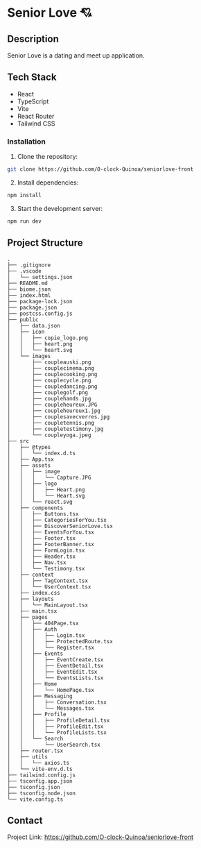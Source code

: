 # Senior Love 💘

## Description
Senior Love is a dating and meet up application.

## Tech Stack
* React
* TypeScript
* Vite
* React Router
* Tailwind CSS

### Installation

1. Clone the repository:
```bash
git clone https://github.com/O-clock-Quinoa/seniorlove-front
```

2. Install dependencies:
```bash
npm install
```

3. Start the development server:
```bash
npm run dev
```


## Project Structure
```
.
├── .gitignore
├── .vscode
│   └── settings.json
├── README.md
├── biome.json
├── index.html
├── package-lock.json
├── package.json
├── postcss.config.js
├── public
│   ├── data.json
│   ├── icon
│   │   ├── copie_logo.png
│   │   ├── heart.png
│   │   └── heart.svg
│   └── images
│       ├── coupleauski.png
│       ├── couplecinema.png
│       ├── couplecooking.png
│       ├── couplecycle.png
│       ├── coupledancing.png
│       ├── couplegolf.png
│       ├── couplehands.jpg
│       ├── coupleheureux.JPG
│       ├── coupleheureux1.jpg
│       ├── couplesavecverres.jpg
│       ├── coupletennis.png
│       ├── coupletestimony.jpg
│       └── coupleyoga.jpeg
├── src
│   ├── @types
│   │   └── index.d.ts
│   ├── App.tsx
│   ├── assets
│   │   ├── image
│   │   │   └── Capture.JPG
│   │   ├── logo
│   │   │   ├── Heart.png
│   │   │   └── Heart.svg
│   │   └── react.svg
│   ├── components
│   │   ├── Buttons.tsx
│   │   ├── CategoriesForYou.tsx
│   │   ├── DiscoverSeniorLove.tsx
│   │   ├── EventsForYou.tsx
│   │   ├── Footer.tsx
│   │   ├── FooterBanner.tsx
│   │   ├── FormLogin.tsx
│   │   ├── Header.tsx
│   │   ├── Nav.tsx
│   │   └── Testimony.tsx
│   ├── context
│   │   ├── TagContext.tsx
│   │   └── UserContext.tsx
│   ├── index.css
│   ├── layouts
│   │   └── MainLayout.tsx
│   ├── main.tsx
│   ├── pages
│   │   ├── 404Page.tsx
│   │   ├── Auth
│   │   │   ├── Login.tsx
│   │   │   ├── ProtectedRoute.tsx
│   │   │   └── Register.tsx
│   │   ├── Events
│   │   │   ├── EventCreate.tsx
│   │   │   ├── EventDetail.tsx
│   │   │   ├── EventEdit.tsx
│   │   │   └── EventsLists.tsx
│   │   ├── Home
│   │   │   └── HomePage.tsx
│   │   ├── Messaging
│   │   │   ├── Conversation.tsx
│   │   │   └── Messages.tsx
│   │   ├── Profile
│   │   │   ├── ProfileDetail.tsx
│   │   │   ├── ProfileEdit.tsx
│   │   │   └── ProfileLists.tsx
│   │   └── Search
│   │       └── UserSearch.tsx
│   ├── router.tsx
│   ├── utils
│   │   └── axios.ts
│   └── vite-env.d.ts
├── tailwind.config.js
├── tsconfig.app.json
├── tsconfig.json
├── tsconfig.node.json
└── vite.config.ts
```

## Contact
Project Link: https://github.com/O-clock-Quinoa/seniorlove-front
